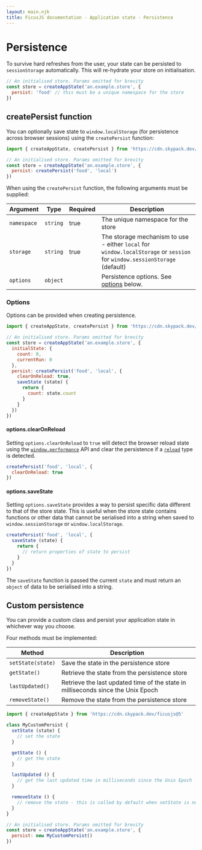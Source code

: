 ```yaml
---
layout: main.njk
title: FicusJS documentation - Application state - Persistence
---
```

# Persistence

To survive hard refreshes from the user, your state can be persisted to `sessionStorage` automatically.
This will re-hydrate your store on initialisation.

```js
// An initialised store. Params omitted for brevity
const store = createAppState('an.example.store', {
  persist: 'food' // this must be a unique namespace for the store
})
```

## createPersist function

You can optionally save state to `window.localStorage` (for persistence across browser sessions) using the `createPersist` function:

```js
import { createAppState, createPersist } from 'https://cdn.skypack.dev/ficusjs@5'

// An initialised store. Params omitted for brevity
const store = createAppState('an.example.store', {
  persist: createPersist('food', 'local')
})
```

When using the `createPersist` function, the following arguments must be supplied:

| Argument    | Type     | Required | Description                                                                                                                |
|-------------|----------|----------|----------------------------------------------------------------------------------------------------------------------------|
| `namespace` | `string` | true     | The unique namespace for the store                                                                                         |
| `storage`   | `string` | true     | The storage mechanism to use - either `local` for `window.localStorage` or `session` for `window.sessionStorage` (default) |
| `options`   | `object` |          | Persistence options. See [options](#options) below.                                                                        |

### Options

Options can be provided when creating persistence.

```js
import { createAppState, createPersist } from 'https://cdn.skypack.dev/ficusjs@5'

// An initialised store. Params omitted for brevity
const store = createAppState('an.example.store', {
  initialState: {
    count: 0,
    currentRun: 0
  },
  persist: createPersist('food', 'local', {
    clearOnReload: true,
    saveState (state) {
      return {
        count: state.count
      }
    }
  })
})
```

#### options.clearOnReload

Setting `options.clearOnReload` to `true` will detect the browser reload state using
the [`window.performance`](https://developer.mozilla.org/en-US/docs/Web/API/Performance) API and clear the persistence
if a [`reload`](https://developer.mozilla.org/en-US/docs/Web/API/PerformanceNavigationTiming/type) type is detected.

```js
createPersist('food', 'local', {
  clearOnReload: true
})
```

#### options.saveState

Setting `options.saveState` provides a way to persist specific data different to that of the store state.
This is useful when the store state contains functions or other data that cannot be serialised into a string when saved
to `window.sessionStorage` or `window.localStorage`.

```js
createPersist('food', 'local', {
  saveState (state) {
    return {
      // return properties of state to persist
    }
  }
})
```

The `saveState` function is passed the current `state` and must return an `object` of data to be serialised into a string.

## Custom persistence

You can provide a custom class and persist your application state in whichever way you choose.

Four methods must be implemented:

| Method            | Description                                                                      |
|-------------------|----------------------------------------------------------------------------------|
| `setState(state)` | Save the state in the persistence store                                          |
| `getState()`      | Retrieve the state from the persistence store                                    |
| `lastUpdated()`   | Retrieve the last updated time of the state in milliseconds since the Unix Epoch |
| `removeState()`   | Remove the state from the persistence store                                      |

```js
import { createAppState } from 'https://cdn.skypack.dev/ficusjs@5'

class MyCustomPersist {
  setState (state) {
    // set the state
  }

  getState () {
    // get the state
  }

  lastUpdated () {
    // get the last updated time in milliseconds since the Unix Epoch
  }

  removeState () {
    // remove the state - this is called by default when setState is null
  }
}

// An initialised store. Params omitted for brevity
const store = createAppState('an.example.store', {
  persist: new MyCustomPersist()
})
```
